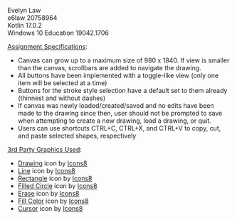 Evelyn Law  
e6law 20758964  
Kotlin 17.0.2  
Windows 10 Education 19042.1706

<u>Assignment Specifications</u>:
* Canvas can grow up to a maximum size of 980 x 1840. If view is smaller than the canvas, scrollbars are added to navigate the drawing. 
* All buttons have been implemented with a toggle-like view (only one item will be selected at a time) 
* Buttons for the stroke style selection have a default set to them already (thinnest and without dashes)
* If canvas was newly loaded/created/saved and no edits have been made to the drawing since then, user should not be prompted to save when attempting to create a new drawing, load a drawing, or quit.
* Users can use shortcuts CTRL+C, CTRL+X, and CTRL+V to copy, cut, and paste selected shapes, respectively

<u>3rd Party Graphics Used</u>:
* <a target="_blank" href="https://icons8.com/icon/sAI7rrrH1R6b/drawing">Drawing</a> icon by <a target="_blank" href="https://icons8.com">Icons8</a>  
* <a target="_blank" href="https://icons8.com/icon/-ERR-M1lP9BB/line">Line</a> icon by <a target="_blank" href="https://icons8.com">Icons8</a>  
* <a target="_blank" href="https://icons8.com/icon/78609/rectangle">Rectangle</a> icon by <a target="_blank" href="https://icons8.com">Icons8</a>  
* <a target="_blank" href="https://icons8.com/icon/78599/filled-circle">Filled Circle</a> icon by <a target="_blank" href="https://icons8.com">Icons8</a>  
* <a target="_blank" href="https://icons8.com/icon/78647/erase">Erase</a> icon by <a target="_blank" href="https://icons8.com">Icons8</a>  
* <a target="_blank" href="https://icons8.com/icon/78740/fill-color">Fill Color</a> icon by <a target="_blank" href="https://icons8.com">Icons8</a>  
* <a target="_blank" href="https://icons8.com/icon/71212/cursor">Cursor</a> icon by <a target="_blank" href="https://icons8.com">Icons8</a>  
